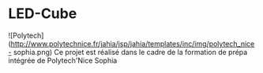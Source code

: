 # LED-Cube
![Polytech](http://www.polytechnice.fr/jahia/jsp/jahia/templates/inc/img/polytech_nice-
sophia.png)
Ce projet est réalisé dans le cadre de la formation de prépa intégrée de Polytech'Nice Sophia
